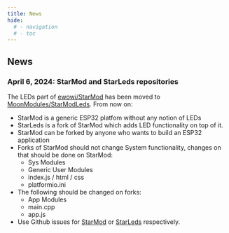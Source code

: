 ```yaml
---
title: News
hide:
  # - navigation
  # - toc
---
```


## News

### April 6, 2024: StarMod and StarLeds repositories

The LEDs part of [ewowi/StarMod](https://github.com/ewowi/StarMod) has been moved to [MoonModules/StarModLeds](https://github.com/MoonModules/StarModLeds). From now on:

* StarMod is a generic ESP32 platfom without any notion of LEDs
* StarLeds is a fork of StarMod which adds LED functionality on top of it.
* StarMod can be forked by anyone who wants to build an ESP32 application
* Forks of StarMod should not change System functionality, changes on that should be done on StarMod:
    * Sys Modules 
    * Generic User Modules
    * index.js / html / css
    * platformio.ini
* The following should be changed on forks:
    * App Modules
    * main.cpp
    * app.js 
* Use Github issues for [StarMod](https://github.com/ewowi/StarMod/issues) or [StarLeds](https://github.com/MoonModules/StarModLeds/issues) respectively.